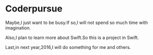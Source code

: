 # Coderpursue
Maybe,I just want to be busy.If so,I will not spend so much time with imagination.

Also,I plan to learn more about Swift.So this is a project in Swift.

Last,in next year,2016,I will do something for me and others.

